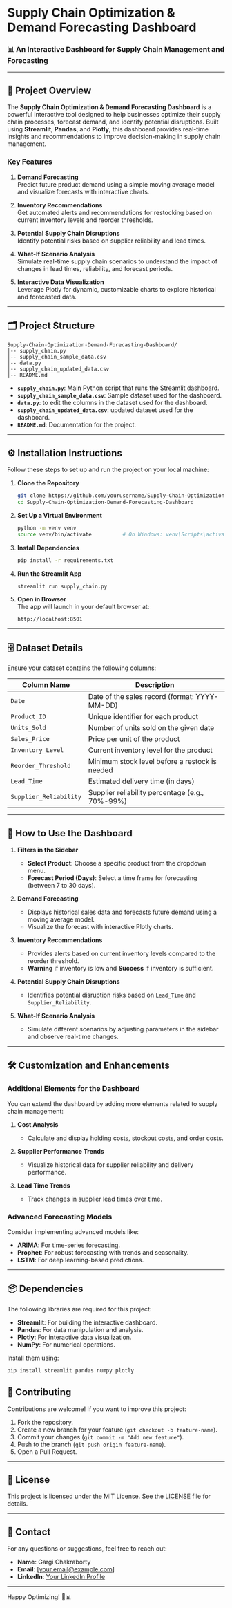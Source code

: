 # **Supply Chain Optimization & Demand Forecasting Dashboard**

### 📊 **An Interactive Dashboard for Supply Chain Management and Forecasting**

---

## 📌 **Project Overview**

The **Supply Chain Optimization & Demand Forecasting Dashboard** is a powerful interactive tool designed to help businesses optimize their supply chain processes, forecast demand, and identify potential disruptions. Built using **Streamlit**, **Pandas**, and **Plotly**, this dashboard provides real-time insights and recommendations to improve decision-making in supply chain management.

### **Key Features**

1. **Demand Forecasting**  
   Predict future product demand using a simple moving average model and visualize forecasts with interactive charts.

2. **Inventory Recommendations**  
   Get automated alerts and recommendations for restocking based on current inventory levels and reorder thresholds.

3. **Potential Supply Chain Disruptions**  
   Identify potential risks based on supplier reliability and lead times.

4. **What-If Scenario Analysis**  
   Simulate real-time supply chain scenarios to understand the impact of changes in lead times, reliability, and forecast periods.

5. **Interactive Data Visualization**  
   Leverage Plotly for dynamic, customizable charts to explore historical and forecasted data.

---

## 🗂️ **Project Structure**

```
Supply-Chain-Optimization-Demand-Forecasting-Dashboard/
│-- supply_chain.py
│-- supply_chain_sample_data.csv
│-- data.py
│-- supply_chain_updated_data.csv
│-- README.md
```

- **`supply_chain.py`**: Main Python script that runs the Streamlit dashboard.
- **`supply_chain_sample_data.csv`**: Sample dataset used for the dashboard.
- **`data.py`**: to edit the columns in the dataset used for the dashboard.
- **`supply_chain_updated_data.csv`**: updated dataset used for the dashboard.
- **`README.md`**: Documentation for the project.

---

## ⚙️ **Installation Instructions**

Follow these steps to set up and run the project on your local machine:

1. **Clone the Repository**  
   ```bash
   git clone https://github.com/yourusername/Supply-Chain-Optimization-Demand-Forecasting-Dashboard.git
   cd Supply-Chain-Optimization-Demand-Forecasting-Dashboard
   ```

2. **Set Up a Virtual Environment**  
   ```bash
   python -m venv venv
   source venv/bin/activate          # On Windows: venv\Scripts\activate
   ```

3. **Install Dependencies**  
   ```bash
   pip install -r requirements.txt
   ```

4. **Run the Streamlit App**  
   ```bash
   streamlit run supply_chain.py
   ```

5. **Open in Browser**  
   The app will launch in your default browser at:  
   ```
   http://localhost:8501
   ```

---

## 🗄️ **Dataset Details**

Ensure your dataset contains the following columns:

| **Column Name**         | **Description**                                       |
|--------------------------|-------------------------------------------------------|
| `Date`                  | Date of the sales record (format: YYYY-MM-DD)         |
| `Product_ID`            | Unique identifier for each product                    |
| `Units_Sold`            | Number of units sold on the given date                |
| `Sales_Price`           | Price per unit of the product                         |
| `Inventory_Level`       | Current inventory level for the product               |
| `Reorder_Threshold`     | Minimum stock level before a restock is needed        |
| `Lead_Time`             | Estimated delivery time (in days)                     |
| `Supplier_Reliability`  | Supplier reliability percentage (e.g., 70%-99%)       |

---

## 🚀 **How to Use the Dashboard**

1. **Filters in the Sidebar**  
   - **Select Product**: Choose a specific product from the dropdown menu.  
   - **Forecast Period (Days)**: Select a time frame for forecasting (between 7 to 30 days).

2. **Demand Forecasting**  
   - Displays historical sales data and forecasts future demand using a moving average model.  
   - Visualize the forecast with interactive Plotly charts.

3. **Inventory Recommendations**  
   - Provides alerts based on current inventory levels compared to the reorder threshold.  
   - **Warning** if inventory is low and **Success** if inventory is sufficient.

4. **Potential Supply Chain Disruptions**  
   - Identifies potential disruption risks based on `Lead_Time` and `Supplier_Reliability`.

5. **What-If Scenario Analysis**  
   - Simulate different scenarios by adjusting parameters in the sidebar and observe real-time changes.

---

## 🛠️ **Customization and Enhancements**

### **Additional Elements for the Dashboard**

You can extend the dashboard by adding more elements related to supply chain management:

1. **Cost Analysis**  
   - Calculate and display holding costs, stockout costs, and order costs.

2. **Supplier Performance Trends**  
   - Visualize historical data for supplier reliability and delivery performance.

3. **Lead Time Trends**  
   - Track changes in supplier lead times over time.

### **Advanced Forecasting Models**

Consider implementing advanced models like:

- **ARIMA**: For time-series forecasting.  
- **Prophet**: For robust forecasting with trends and seasonality.  
- **LSTM**: For deep learning-based predictions.

---

## 📦 **Dependencies**

The following libraries are required for this project:

- **Streamlit**: For building the interactive dashboard.  
- **Pandas**: For data manipulation and analysis.  
- **Plotly**: For interactive data visualization.  
- **NumPy**: For numerical operations.

Install them using:

```bash
pip install streamlit pandas numpy plotly
```

## 🤝 **Contributing**

Contributions are welcome! If you want to improve this project:

1. Fork the repository.
2. Create a new branch for your feature (`git checkout -b feature-name`).
3. Commit your changes (`git commit -m "Add new feature"`).
4. Push to the branch (`git push origin feature-name`).
5. Open a Pull Request.

---

## 📄 **License**

This project is licensed under the MIT License. See the [LICENSE](LICENSE) file for details.

---

## 📧 **Contact**

For any questions or suggestions, feel free to reach out:

- **Name**: Gargi Chakraborty  
- **Email**: [your.email@example.com]  
- **LinkedIn**: [Your LinkedIn Profile](https://www.linkedin.com/in/yourprofile)  

---

Happy Optimizing! 🚀📊
